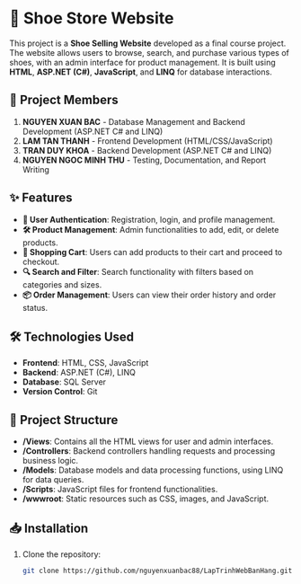 # 👟 Shoe Store Website

This project is a **Shoe Selling Website** developed as a final course project. The website allows users to browse, search, and purchase various types of shoes, with an admin interface for product management. It is built using **HTML**, **ASP.NET (C#)**, **JavaScript**, and **LINQ** for database interactions.

## 👥 Project Members
1. **NGUYEN XUAN BAC** - Database Management and Backend Development (ASP.NET C# and LINQ)
2. **LAM TAN THANH** - Frontend Development (HTML/CSS/JavaScript)
3. **TRAN DUY KHOA** - Backend Development (ASP.NET C# and LINQ)
4. **NGUYEN NGOC MINH THU** - Testing, Documentation, and Report Writing

## ✨ Features
- **🔐 User Authentication**: Registration, login, and profile management.
- **🛠️ Product Management**: Admin functionalities to add, edit, or delete products.
- **🛒 Shopping Cart**: Users can add products to their cart and proceed to checkout.
- **🔍 Search and Filter**: Search functionality with filters based on categories and sizes.
- **📦 Order Management**: Users can view their order history and order status.

## 🛠️ Technologies Used
- **Frontend**: HTML, CSS, JavaScript
- **Backend**: ASP.NET (C#), LINQ
- **Database**: SQL Server
- **Version Control**: Git

## 📁 Project Structure
- **/Views**: Contains all the HTML views for user and admin interfaces.
- **/Controllers**: Backend controllers handling requests and processing business logic.
- **/Models**: Database models and data processing functions, using LINQ for data queries.
- **/Scripts**: JavaScript files for frontend functionalities.
- **/wwwroot**: Static resources such as CSS, images, and JavaScript.

## 📥 Installation
1. Clone the repository:
   ```bash
   git clone https://github.com/nguyenxuanbac88/LapTrinhWebBanHang.git

